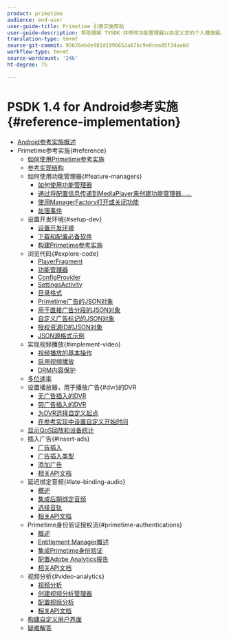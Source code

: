 ```yaml
---
product: primetime
audience: end-user
user-guide-title: Primetime 引用实施帮助
user-guide-description: 帮助理解 TVSDK 并修改功能管理器以自定义您的个人播放器。
translation-type: tm+mt
source-git-commit: 95626ebde981d1996652a67bc9e0cea05f24aa6d
workflow-type: tm+mt
source-wordcount: '246'
ht-degree: 7%

---
```



# PSDK 1.4 for Android参考实施{#reference-implementation}

+ [Android参考实施概述](home.md)
+ Primetime参考实施{#reference}
   + [如何使用Primetime参考实施](ref-implementation/how-to-use-ref-player.md)
   + [参考实现结构](ref-implementation/ref-player-structure.md)
   + 如何使用功能管理器{#feature-managers}
      + [如何使用功能管理器](ref-implementation/using-feature-managers/how-to-use-feature-managers.md)
      + [通过将配置信息传递到MediaPlayer来创建功能管理器……](ref-implementation/using-feature-managers/creating-feature-managers.md)
      + [使用ManagerFactory打开或关闭功能](ref-implementation/using-feature-managers/turning-features-on-off.md)
      + [处理事件](ref-implementation/using-feature-managers/handling-events.md)
   + 设置开发环境{#setup-dev}
      + [设置开发环境](set-up-dev-environment/set-up-dev-environment-overview.md)
      + [下载和配置必备软件](set-up-dev-environment/download-prereqs-android.md)
      + [构建Primetime参考实施](set-up-dev-environment/install-the-ref-player-project.md)
   + 浏览代码{#explore-code}
      + [PlayerFragment](set-up-dev-environment/exploring-code/player-fragment.md)
      + [功能管理器](set-up-dev-environment/exploring-code/about-psdk-feature-managers.md)
      + [ConfigProvider](set-up-dev-environment/exploring-code/config-provider.md)
      + [SettingsActivity](set-up-dev-environment/exploring-code/settings-activity.md)
      + [目录格式](set-up-dev-environment/exploring-code/catalog-format.md)
      + [Primetime广告的JSON对象](set-up-dev-environment/exploring-code/json-pt-ads.md)
      + [用于直接广告分段的JSON对象](set-up-dev-environment/exploring-code/json-direct-ad-breaks.md)
      + [自定义广告标记的JSON对象](set-up-dev-environment/exploring-code/json-custom-ad-markers.md)
      + [授权资源ID的JSON对象](set-up-dev-environment/exploring-code/json-entitlement-resource-id.md)
      + [JSON源格式示例](set-up-dev-environment/exploring-code/example-json-feed-format.md)
   + 实现视频播放{#implement-video}
      + [视频播放的基本操作](implement-video-playback/video-playback.md)
      + [启用视频播放](implement-video-playback/enable-video-playback.md)
      + [DRM内容保护](implement-video-playback/content-protection.md)
   + [多位速率](implement-video-playback/mbr.md)
   + 设置播放器，用于播放广告{#dvr}的DVR
      + [无广告插入的DVR](implement-video-playback/dvr/dvr-without-ad-insertion.md)
      + [带广告插入的DVR](implement-video-playback/dvr/dvr-with-ad-insertion.md)
      + [为DVR选择自定义起点](implement-video-playback/dvr/dvr-custom-start-point.md)
      + [在参考实现中设置自定义开始时间](implement-video-playback/dvr/set-custom-start-time-dvr.md)
   + [显示QoS回放和设备统计](implement-video-playback/qos-statistics.md)
   + 插入广告{#insert-ads}
      + [广告插入](insert-ads/ad-insertion.md)
      + [广告插入类型](insert-ads/ad-insertion-types.md)
      + [添加广告](insert-ads/add-advertising.md)
      + [相关API文档](insert-ads/aps-callbacks-ad-insertion.md)
   + 延迟绑定音频{#late-binding-audio}
      + [概述](late-binding-audio/late-binding-audio-overview.md)
      + [集成后期绑定音频](late-binding-audio/aa-enable.md)
      + [选择音轨](late-binding-audio/select-audio-tracks.md)
      + [相关API文档](late-binding-audio/aa-api-callbacks.md)
   + Primetime身份验证授权流{#primetime-authentications}
      + [概述](paytvpass-entitlement/paytvpass-entitlement-overview.md)
      + [Entitlement Manager概述](paytvpass-entitlement/entitlement-overvivew.md)
      + [集成Primetime身份验证](paytvpass-entitlement/integrate-pass.md)
      + [配置Adobe Analytics报告](paytvpass-entitlement/pass-analytics-setup.md)
      + [相关API文档](paytvpass-entitlement/pass-apis-callbacks.md)
   + 视频分析{#video-analytics}
      + [视频分析](video-analytics/video-analytics-overview.md)
      + [创建视频分析管理器](video-analytics/create-video-analytics-manager.md)
      + [配置视频分析](video-analytics/configure-video-analytics-manager.md)
      + [相关API文档](video-analytics/va-apis-callbacks.md)
   + [构建自定义用户界面](build-custom-ui.md)
   + [疑难解答](troubleshooting.md)
